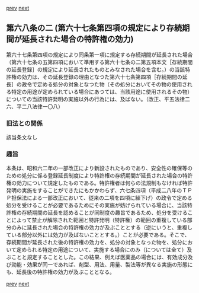 [prev](/specific/markdowns/特許法/092_Mp-Ch_4-Se_1-At_68.md)
[next](/specific/markdowns/特許法/094_Mp-Ch_4-Se_1-At_69.md)
## 第六八条の二 (第六十七条第四項の規定により存続期間が延長された場合の特許権の効力)
第六十七条第四項の規定により同条第一項に規定する存続期間が延長された場合（第六十七条の五第四項において準用する第六十七条の二第五項本文［存続期間の延長登録］の規定により延長されたものとみなされた場合を含む。）の当該特許権の効力は、その延長登録の理由となつた第六十七条第四項［存続期間の延長］の政令で定める処分の対象となつた物（その処分においてその物の使用される特定の用途が定められている場合にあつては、当該用途に使用されるその物）についての当該特許発明の実施以外の行為には、及ばない。（改正、平五法律二六、平二八法律一〇八）

### 旧法との関係
該当条文なし

### 趣旨
本条は、昭和六二年の一部改正により新設されたものであり、安全性の確保等のための処分に係る登録延長制度により特許権の存続期間が延長された場合の特許権の効力について規定したものである。特許権者は何らの法規制もなければ特許発明の実施をすることができたにもかかわらず、六七条四項（平成二八年のＴＰＰ担保法による一部改正において、従来の二項を四項に繰下げ）の政令で定める処分を受けることが必要であるためにその実施が妨げられている場合に、当該特許権の存続期間の延長を認めることが同制度の趣旨であるため、処分を受けることによって禁止が解除された範囲と特許発明（特許権）の範囲の重複している部分のみに延長された場合の特許権の効力が及ぶこととする（逆にいうと、重複している部分以外には効力が及ばないこととする。）ことが必要である。そこで、存続期間が延長された後の特許権の効力を、処分の対象となった物を、処分において定められる特定の用途について、実施する場合にのみ（については全て）及ぶことと規定することとした。この結果、例えば医薬品の場合には、有効成分及び効能・効果が同一であれば、剤型、用法、用量、製法等が異なる実施の形態にも、延長後の特許権の効力が及ぶこととなる。

[prev](/specific/markdowns/特許法/092_Mp-Ch_4-Se_1-At_68.md)
[next](/specific/markdowns/特許法/094_Mp-Ch_4-Se_1-At_69.md)